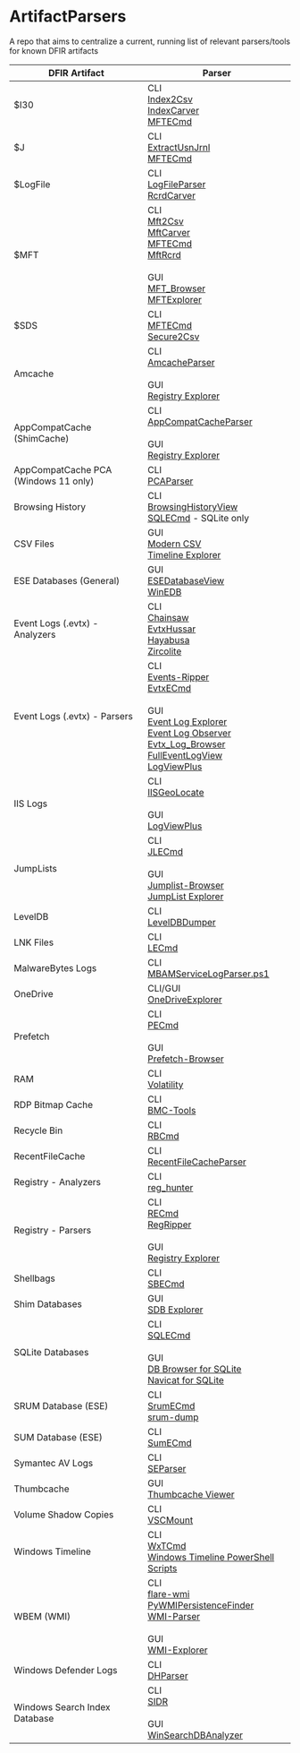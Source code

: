 # ArtifactParsers



A repo that aims to centralize a current, running list of relevant parsers/tools for known DFIR artifacts


| DFIR Artifact                        | Parser                                                                                                                                                                                                                                                                                                                                                                                                                                                                                |
|--------------------------------------|---------------------------------------------------------------------------------------------------------------------------------------------------------------------------------------------------------------------------------------------------------------------------------------------------------------------------------------------------------------------------------------------------------------------------------------------------------------------------------------|
| $I30                                 | CLI<br>[Index2Csv](https://github.com/jschicht/Indx2Csv)<br>[IndexCarver](https://github.com/jschicht/IndxCarver)<br>[MFTECmd](https://ericzimmerman.github.io/#!index.md)                                                                                                                                                                                                                                                                                                            |
| $J                                   | CLI<br>[ExtractUsnJrnl](https://github.com/jschicht/ExtractUsnJrnl)<br>[MFTECmd](https://ericzimmerman.github.io/#!index.md)                                                                                                                                                                                                                                                                                                                                                          |
| $LogFile                             | CLI<br>[LogFileParser](https://github.com/jschicht/LogFileParser)<br>[RcrdCarver](https://github.com/jschicht/RcrdCarver)                                                                                                                                                                                                                                                                                                                                                             |
| $MFT                                 | CLI<br>[Mft2Csv](https://github.com/jschicht/Mft2Csv)<br>[MftCarver](https://github.com/jschicht/MftCarver)<br>[MFTECmd](https://ericzimmerman.github.io/#!index.md)<br>[MftRcrd](https://github.com/jschicht/MftRcrd)<br><br>GUI<br>[MFT_Browser](https://github.com/kacos2000/MFT_Browser)<br>[MFTExplorer](https://ericzimmerman.github.io/#!index.md)                                                                                                                             |
| $SDS                                 | CLI<br>[MFTECmd](https://ericzimmerman.github.io/#!index.md)<br>[Secure2Csv](https://github.com/jschicht/Secure2Csv)                                                                                                                                                                                                                                                                                                                                                                  |
| Amcache                              | CLI<br>[AmcacheParser](https://ericzimmerman.github.io/#!index.md)<br><br>GUI<br>[Registry Explorer](https://ericzimmerman.github.io/#!index.md)                                                                                                                                                                                                                                                                                                                                      |
| AppCompatCache (ShimCache)           | CLI<br>[AppCompatCacheParser](https://ericzimmerman.github.io/#!index.md)<br><br>GUI<br>[Registry Explorer](https://ericzimmerman.github.io/#!index.md)                                                                                                                                                                                                                                                                                                                               |
| AppCompatCache PCA (Windows 11 only) | CLI<br>[PCAParser](https://github.com/AndrewRathbun/PCAParser)                                                                                                                                                                                                                                                                                                                                                                                                                        |
| Browsing History                     | CLI<br>[BrowsingHistoryView](https://www.nirsoft.net/utils/browsing_history_view.html)<br>[SQLECmd](https://ericzimmerman.github.io/#!index.md) - SQLite only                                                                                                                                                                                                                                                                                                                         |
| CSV Files                            | GUI<br>[Modern CSV](https://www.moderncsv.com/)<br>[Timeline Explorer](https://ericzimmerman.github.io/#!index.md)                                                                                                                                                                                                                                                                                                                                                                    |
| ESE Databases (General)              | GUI<br>[ESEDatabaseView](https://www.nirsoft.net/utils/ese_database_view.html)<br>[WinEDB](https://github.com/kacos2000/WinEDB)                                                                                                                                                                                                                                                                                                                                                       |
| Event Logs (.evtx) - Analyzers       | CLI<br>[Chainsaw](https://github.com/WithSecureLabs/chainsaw)<br>[EvtxHussar](https://github.com/yarox24/EvtxHussar)<br>[Hayabusa](https://github.com/Yamato-Security/hayabusa)<br>[Zircolite](https://github.com/wagga40/Zircolite)                                                                                                                                                                                                                                                  |
| Event Logs (.evtx) - Parsers         | CLI<br>[Events-Ripper](https://github.com/keydet89/Events-Ripper)<br>[EvtxECmd](https://ericzimmerman.github.io/#!index.md)<br><br>GUI<br>[Event Log Explorer](https://www.eventlogxp.com/)<br>[Event Log Observer](https://lizard-labs.com/event_log_observer.aspx)<br>[Evtx_Log_Browser](https://github.com/kacos2000/Evtx_Log_Browser)<br>[FullEventLogView](https://www.nirsoft.net/utils/full_event_log_view.html)<br>[LogViewPlus](https://www.logviewplus.com/log-viewer.html) |
| IIS Logs                             | CLI<br>[IISGeoLocate](https://ericzimmerman.github.io/#!index.md)<br><br>GUI<br>[LogViewPlus](https://www.logviewplus.com/log-viewer.html)                                                                                                                                                                                                                                                                                                                                            |
| JumpLists                            | CLI<br>[JLECmd](https://ericzimmerman.github.io/#!index.md)<br><br>GUI<br>[Jumplist-Browser](https://github.com/kacos2000/Jumplist-Browser)<br>[JumpList Explorer](https://ericzimmerman.github.io/#!index.md)                                                                                                                                                                                                                                                                        |
| LevelDB                              | CLI<br>[LevelDBDumper](https://github.com/mdawsonuk/LevelDBDumper)                                                                                                                                                                                                                                                                                                                                                                                                                    |
| LNK Files                            | CLI<br>[LECmd](https://ericzimmerman.github.io/#!index.md)                                                                                                                                                                                                                                                                                                                                                                                                                            |
| MalwareBytes Logs                    | CLI<br>[MBAMServiceLogParser.ps1](https://github.com/AndrewRathbun/DFIRPowerShellScripts/blob/main/MBAMServiceLogParser.ps1)                                                                                                                                                                                                                                                                                                                                                          |
| OneDrive                             | CLI/GUI<br>[OneDriveExplorer](https://github.com/Beercow/OneDriveExplorer)                                                                                                                                                                                                                                                                                                                                                                                                            |
| Prefetch                             | CLI<br>[PECmd](https://ericzimmerman.github.io/#!index.md)<br><br>GUI<br>[Prefetch-Browser](https://github.com/kacos2000/Prefetch-Browser)                                                                                                                                                                                                                                                                                                                                            |
| RAM                                  | CLI<br>[Volatility](https://www.volatilityfoundation.org/releases)                                                                                                                                                                                                                                                                                                                                                                                                                    |
| RDP Bitmap Cache                     | CLI<br>[BMC-Tools](https://github.com/dingtoffee/bmc-tools)                                                                                                                                                                                                                                                                                                                                                                                                                           |
| Recycle Bin                          | CLI<br>[RBCmd](https://ericzimmerman.github.io/#!index.md)                                                                                                                                                                                                                                                                                                                                                                                                                            |
| RecentFileCache                      | CLI<br>[RecentFileCacheParser](https://ericzimmerman.github.io/#!index.md)                                                                                                                                                                                                                                                                                                                                                                                                            |
| Registry - Analyzers                 | CLI<br>[reg_hunter](https://github.com/theflakes/reg_hunter)                                                                                                                                                                                                                                                                                                                                                                                                                          |
| Registry - Parsers                   | CLI<br>[RECmd](https://ericzimmerman.github.io/#!index.md)<br>[RegRipper](https://github.com/keydet89/RegRipper3.0)<br><br>GUI<br>[Registry Explorer](https://ericzimmerman.github.io/#!index.md)                                                                                                                                                                                                                                                                                     |
| Shellbags                            | CLI<br>[SBECmd](https://ericzimmerman.github.io/#!index.md)                                                                                                                                                                                                                                                                                                                                                                                                                           |
| Shim Databases                       | GUI<br>[SDB Explorer](https://ericzimmerman.github.io/#!index.md)                                                                                                                                                                                                                                                                                                                                                                                                                     |
| SQLite Databases                     | CLI<br>[SQLECmd](https://ericzimmerman.github.io/#!index.md)<br><br>GUI<br>[DB Browser for SQLite](https://sqlitebrowser.org/)<br>[Navicat for SQLite](https://navicat.com/en/products/navicat-for-sqlite)                                                                                                                                                                                                                                                                            |
| SRUM Database (ESE)                  | CLI<br>[SrumECmd](https://ericzimmerman.github.io/#!index.md)<br>[srum-dump](https://github.com/MarkBaggett/srum-dump)                                                                                                                                                                                                                                                                                                                                                                |
| SUM Database (ESE)                   | CLI<br>[SumECmd](https://ericzimmerman.github.io/#!index.md)                                                                                                                                                                                                                                                                                                                                                                                                                          |
| Symantec AV Logs                     | CLI<br>[SEParser](https://github.com/Beercow/SEPparser)                                                                                                                                                                                                                                                                                                                                                                                                                               |
| Thumbcache                           | GUI<br>[Thumbcache Viewer](https://github.com/thumbcacheviewer/thumbcacheviewer)                                                                                                                                                                                                                                                                                                                                                                                                      |
| Volume Shadow Copies                 | CLI<br>[VSCMount](https://ericzimmerman.github.io/#!index.md)                                                                                                                                                                                                                                                                                                                                                                                                                         |
| Windows Timeline                     | CLI<br>[WxTCmd](https://ericzimmerman.github.io/#!index.md)<br>[Windows Timeline PowerShell Scripts](https://github.com/kacos2000/WindowsTimeline)                                                                                                                                                                                                                                                                                                                                    |
| WBEM (WMI)                           | CLI<br>[flare-wmi](https://github.com/mandiant/flare-wmi)<br>[PyWMIPersistenceFinder](https://github.com/davidpany/WMI_Forensics)<br>[WMI-Parser](https://github.com/AndrewRathbun/WMI-Parser)<br><br>GUI<br>[WMI-Explorer](https://github.com/AndrewRathbun/WMI-Explorer)                                                                                                                                                                                                            |
| Windows Defender Logs                | CLI<br>[DHParser](https://github.com/jklepsercyber/defender-detectionhistory-parser)                                                                                                                                                                                                                                                                                                                                                                                                  |
| Windows Search Index Database        | CLI<br>[SIDR](https://github.com/strozfriedberg/sidr)<br><br>GUI<br>[WinSearchDBAnalyzer](https://github.com/AndrewRathbun/WinSearchDBAnalyzer)                                                                                                                                                                                                                                                                                                                                       |
